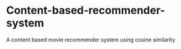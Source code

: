# Content-based-recommender-system
A content based movie recommender system using cosine similarity
